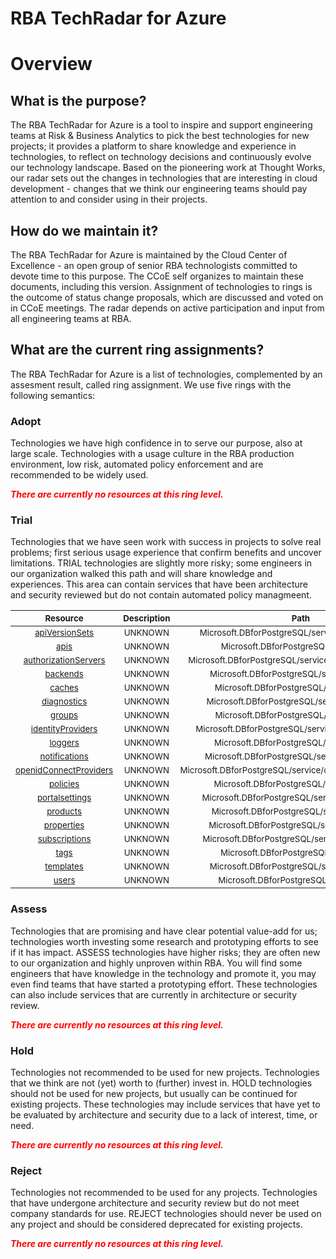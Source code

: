 
RBA TechRadar for Azure
=======================

# Overview

## What is the purpose?


The RBA TechRadar for Azure is a tool to inspire and support engineering teams at Risk & Business Analytics to pick the best technologies for new projects; it provides a platform to share knowledge and experience in technologies, to reflect on technology decisions and continuously evolve our technology landscape.  Based on the pioneering work at Thought Works, our radar sets out the changes in technologies that are interesting in cloud development - changes that we think our engineering teams should pay attention to and consider using in their projects.
## How do we maintain it?


The RBA TechRadar for Azure is maintained by the Cloud Center of Excellence - an open group of senior RBA technologists committed to devote time to this purpose.  The CCoE self organizes to maintain these documents, including this version.  Assignment of technologies to rings is the outcome of status change proposals, which are discussed and voted on in CCoE meetings.  The radar depends on active participation and input from all engineering teams at RBA.
## What are the current ring assignments?


The RBA TechRadar for Azure is a list of technologies, complemented by an assesment result, called ring assignment.  We use five rings with the following semantics:
### Adopt


Technologies we have high confidence in to serve our purpose, also at large scale.  Technologies with a usage culture in the RBA production environment, low risk, automated policy enforcement and are recommended to be widely used.  
  
***<font color="red"> There are currently no resources at this ring level. </font>***
### Trial


Technologies that we have seen work with success in projects to solve real problems;  first serious usage experience that confirm benefits and uncover limitations.  TRIAL technologies are slightly more risky; some engineers in our organization walked this path and will share knowledge and experiences.  This area can contain services that have been architecture and security reviewed but do not contain automated policy managmeent.  

|<sub>Resource</sub>|<sub>Description</sub>|<sub>Path</sub>|<sub>Status</sub>|
| :---: | :---: | :---: | :---: |
|<sub>[apiVersionSets](https://github.com/openrba/python-azure-techradar/tree/master/Microsoft.DBforPostgreSQL/service/apiVersionSets)</sub>|<sub>UNKNOWN</sub>|<sub>Microsoft.DBforPostgreSQL/service/apiVersionSets</sub>|<sub>TRIAL</sub>|
|<sub>[apis](https://github.com/openrba/python-azure-techradar/tree/master/Microsoft.DBforPostgreSQL/service/apis)</sub>|<sub>UNKNOWN</sub>|<sub>Microsoft.DBforPostgreSQL/service/apis</sub>|<sub>TRIAL</sub>|
|<sub>[authorizationServers](https://github.com/openrba/python-azure-techradar/tree/master/Microsoft.DBforPostgreSQL/service/authorizationServers)</sub>|<sub>UNKNOWN</sub>|<sub>Microsoft.DBforPostgreSQL/service/authorizationServers</sub>|<sub>TRIAL</sub>|
|<sub>[backends](https://github.com/openrba/python-azure-techradar/tree/master/Microsoft.DBforPostgreSQL/service/backends)</sub>|<sub>UNKNOWN</sub>|<sub>Microsoft.DBforPostgreSQL/service/backends</sub>|<sub>TRIAL</sub>|
|<sub>[caches](https://github.com/openrba/python-azure-techradar/tree/master/Microsoft.DBforPostgreSQL/service/caches)</sub>|<sub>UNKNOWN</sub>|<sub>Microsoft.DBforPostgreSQL/service/caches</sub>|<sub>TRIAL</sub>|
|<sub>[diagnostics](https://github.com/openrba/python-azure-techradar/tree/master/Microsoft.DBforPostgreSQL/service/diagnostics)</sub>|<sub>UNKNOWN</sub>|<sub>Microsoft.DBforPostgreSQL/service/diagnostics</sub>|<sub>TRIAL</sub>|
|<sub>[groups](https://github.com/openrba/python-azure-techradar/tree/master/Microsoft.DBforPostgreSQL/service/groups)</sub>|<sub>UNKNOWN</sub>|<sub>Microsoft.DBforPostgreSQL/service/groups</sub>|<sub>TRIAL</sub>|
|<sub>[identityProviders](https://github.com/openrba/python-azure-techradar/tree/master/Microsoft.DBforPostgreSQL/service/identityProviders)</sub>|<sub>UNKNOWN</sub>|<sub>Microsoft.DBforPostgreSQL/service/identityProviders</sub>|<sub>TRIAL</sub>|
|<sub>[loggers](https://github.com/openrba/python-azure-techradar/tree/master/Microsoft.DBforPostgreSQL/service/loggers)</sub>|<sub>UNKNOWN</sub>|<sub>Microsoft.DBforPostgreSQL/service/loggers</sub>|<sub>TRIAL</sub>|
|<sub>[notifications](https://github.com/openrba/python-azure-techradar/tree/master/Microsoft.DBforPostgreSQL/service/notifications)</sub>|<sub>UNKNOWN</sub>|<sub>Microsoft.DBforPostgreSQL/service/notifications</sub>|<sub>TRIAL</sub>|
|<sub>[openidConnectProviders](https://github.com/openrba/python-azure-techradar/tree/master/Microsoft.DBforPostgreSQL/service/openidConnectProviders)</sub>|<sub>UNKNOWN</sub>|<sub>Microsoft.DBforPostgreSQL/service/openidConnectProviders</sub>|<sub>TRIAL</sub>|
|<sub>[policies](https://github.com/openrba/python-azure-techradar/tree/master/Microsoft.DBforPostgreSQL/service/policies)</sub>|<sub>UNKNOWN</sub>|<sub>Microsoft.DBforPostgreSQL/service/policies</sub>|<sub>TRIAL</sub>|
|<sub>[portalsettings](https://github.com/openrba/python-azure-techradar/tree/master/Microsoft.DBforPostgreSQL/service/portalsettings)</sub>|<sub>UNKNOWN</sub>|<sub>Microsoft.DBforPostgreSQL/service/portalsettings</sub>|<sub>TRIAL</sub>|
|<sub>[products](https://github.com/openrba/python-azure-techradar/tree/master/Microsoft.DBforPostgreSQL/service/products)</sub>|<sub>UNKNOWN</sub>|<sub>Microsoft.DBforPostgreSQL/service/products</sub>|<sub>TRIAL</sub>|
|<sub>[properties](https://github.com/openrba/python-azure-techradar/tree/master/Microsoft.DBforPostgreSQL/service/properties)</sub>|<sub>UNKNOWN</sub>|<sub>Microsoft.DBforPostgreSQL/service/properties</sub>|<sub>TRIAL</sub>|
|<sub>[subscriptions](https://github.com/openrba/python-azure-techradar/tree/master/Microsoft.DBforPostgreSQL/service/subscriptions)</sub>|<sub>UNKNOWN</sub>|<sub>Microsoft.DBforPostgreSQL/service/subscriptions</sub>|<sub>TRIAL</sub>|
|<sub>[tags](https://github.com/openrba/python-azure-techradar/tree/master/Microsoft.DBforPostgreSQL/service/tags)</sub>|<sub>UNKNOWN</sub>|<sub>Microsoft.DBforPostgreSQL/service/tags</sub>|<sub>TRIAL</sub>|
|<sub>[templates](https://github.com/openrba/python-azure-techradar/tree/master/Microsoft.DBforPostgreSQL/service/templates)</sub>|<sub>UNKNOWN</sub>|<sub>Microsoft.DBforPostgreSQL/service/templates</sub>|<sub>TRIAL</sub>|
|<sub>[users](https://github.com/openrba/python-azure-techradar/tree/master/Microsoft.DBforPostgreSQL/service/users)</sub>|<sub>UNKNOWN</sub>|<sub>Microsoft.DBforPostgreSQL/service/users</sub>|<sub>TRIAL</sub>|

### Assess


Technologies that are promising and have clear potential value-add for us; technologies worth investing some research and prototyping efforts to see if it has impact.  ASSESS technologies have higher risks;  they are often new to our organization and highly unproven within RBA.  You will find some engineers that have knowledge in the technology and promote it, you may even find teams that have started a prototyping effort.  These technologies can also include services that are currently in architecture or security review.  
  
***<font color="red"> There are currently no resources at this ring level. </font>***
### Hold


Technologies not recommended to be used for new projects. Technologies that we think are not (yet) worth to (further) invest in.  HOLD technologies should not be used for new projects, but usually can be continued for existing projects.  These technologies may include services that have yet to be evaluated by architecture and security due to a lack of interest, time, or need.  
  
***<font color="red"> There are currently no resources at this ring level. </font>***
### Reject


Technologies not recommended to be used for any projects. Technologies that have undergone architecture and security review but do not meet company standards for use.  REJECT technologies should never be used on any project and should be considered deprecated for existing projects.  
  
***<font color="red"> There are currently no resources at this ring level. </font>***